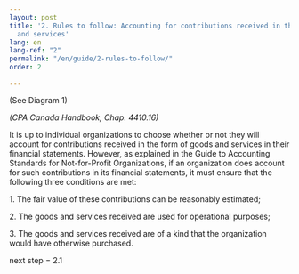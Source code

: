 ```yaml
---
layout: post
title: '2. Rules to follow: Accounting for contributions received in the form of goods
  and services'
lang: en
lang-ref: "2"
permalink: "/en/guide/2-rules-to-follow/"
order: 2

---
```

(See Diagram 1)

_(CPA Canada Handbook, Chap. 4410.16)_

It is up to individual organizations to choose whether or not they will account for contributions received in the form of goods and services in their financial statements. However, as explained in the Guide to Accounting Standards for Not-for-Profit Organizations, if an organization does account for such contributions in its financial statements, it must ensure that the following three conditions are met:

1\. The fair value of these contributions can be reasonably estimated;

2\. The goods and services received are used for operational purposes;

3\. The goods and services received are of a kind that the organization would have otherwise purchased.

next step = 2.1